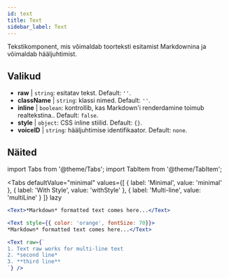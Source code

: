 ```yaml
---
id: text 
title: Text
sidebar_label: Text
---
```


Tekstikomponent, mis võimaldab toorteksti esitamist Markdownina ja võimaldab hääljuhtimist.

## Valikud

* __raw__ | `string`: esitatav tekst. Default: `''`.
* __className__ | `string`: klassi nimed. Default: `''`.
* __inline__ | `boolean`: kontrollib, kas Markdown'i renderdamine toimub realtekstina.. Default: `false`.
* __style__ | `object`: CSS inline stiilid. Default: `{}`.
* __voiceID__ | `string`: hääljuhtimise identifikaator. Default: `none`.


## Näited


import Tabs from '@theme/Tabs';
import TabItem from '@theme/TabItem';

<Tabs
    defaultValue="minimal"
    values={[
        { label: 'Minimal', value: 'minimal' },
        { label: 'With Style', value: 'withStyle' },
        { label: 'Multi-line', value: 'multiLine' }
    ]}
    lazy
>
<TabItem value="minimal">

```jsx live
<Text>*Markdown* formatted text comes here...</Text>
```

</TabItem>

<TabItem value="withStyle">

```jsx live
<Text style={{ color: 'orange', fontSize: 70}}>
*Markdown* formatted text comes here...</Text>
```
</TabItem>

<TabItem value="multiLine">

```jsx live
<Text raw={`
1. Text raw works for multi-line text
2. *second line*
3. **third line**
`} />
```
</TabItem>

</Tabs>
